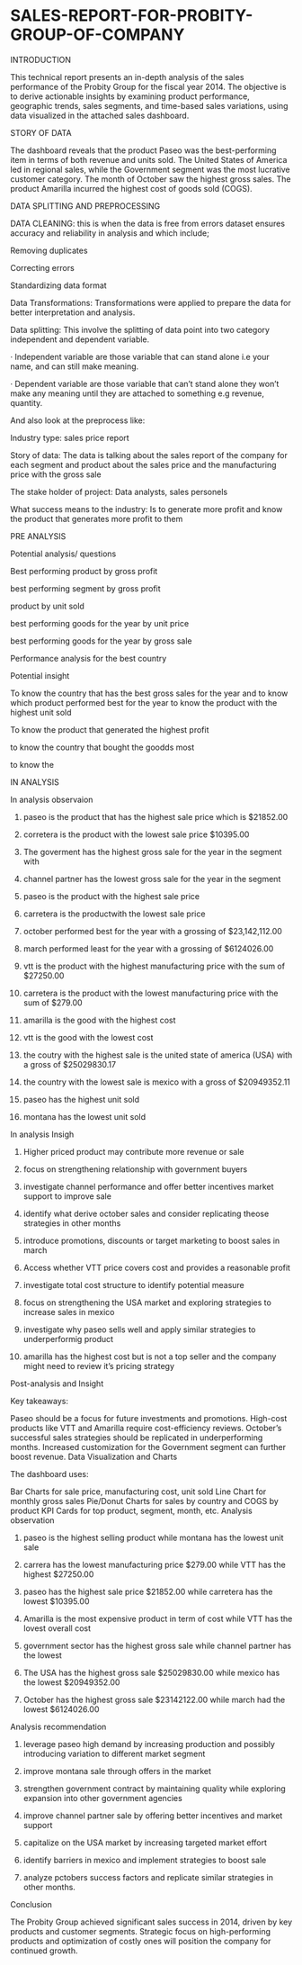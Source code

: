 # SALES-REPORT-FOR-PROBITY-GROUP-OF-COMPANY

INTRODUCTION

This technical report presents an in-depth analysis of the sales performance of the Probity Group for the fiscal year 2014. The objective is to derive actionable insights by examining product performance, geographic trends, sales segments, and time-based sales variations, using data visualized in the attached sales dashboard.

STORY OF DATA

The dashboard reveals that the product Paseo was the best-performing item in terms of both revenue and units sold. The United States of America led in regional sales, while the Government segment was the most lucrative customer category. The month of October saw the highest gross sales. The product Amarilla incurred the highest cost of goods sold (COGS).

DATA SPLITTING AND PREPROCESSING

DATA CLEANING: this is when the data is free from errors dataset ensures accuracy and reliability in analysis and which include;

Removing duplicates

Correcting errors

Standardizing data format

Data Transformations: Transformations were applied to prepare the data for better interpretation and analysis.

Data splitting: This involve the splitting of data point into two category independent and dependent variable.

· Independent variable are those variable that can stand alone i.e your name, and can still make meaning.

· Dependent variable are those variable that can’t stand alone they won’t make any meaning until they are attached to something e.g revenue, quantity.

And also look at the preprocess like:

Industry type: sales price report

Story of data: The data is talking about the sales report of the company for each segment and product about the sales price and the manufacturing price with the gross sale

The stake holder of project: Data analysts, sales personels

What success means to the industry: Is to generate more profit and know the product that generates more profit to them

PRE ANALYSIS

Potential analysis/ questions

Best performing product by gross profit

best performing segment by gross profit

product by unit sold

best performing goods for the year by unit price

best performing goods for the year by gross sale

Performance analysis for the best country

Potential insight

To know the country that has the best gross sales for the year and to know which product performed best for the year to know the product with the highest unit sold

To know the product that generated the highest profit

to know the country that bought the goodds most

to know the

IN ANALYSIS

In analysis observaion

1. paseo is the product that has the highest sale price which is $21852.00

2. corretera is the product with the lowest sale price $10395.00

3. The goverment has the highest gross sale for the year in the segment with

4. channel partner has the lowest gross sale for the year in the segment

5. paseo is the product with the highest sale price

6. carretera is the productwith the lowest sale price

7. october performed best for the year with a grossing of $23,142,112.00

8. march performed least for the year with a grossing of $6124026.00

9. vtt is the product with the highest manufacturing price with the sum of $27250.00

10. carretera is the product with the lowest manufacturing price with the sum of $279.00

11. amarilla is the good with the highest cost

12. vtt is the good with the lowest cost

13. the coutry with the highest sale is the united state of america (USA) with a gross of $25029830.17

14. the country with the lowest sale is mexico with a gross of $20949352.11

15. paseo has the highest unit sold

16. montana has the lowest unit sold

In analysis Insigh

1. Higher priced product may contribute more revenue or sale

2. focus on strengthening relationship with government buyers

3. investigate channel performance and offer better incentives market support to improve sale

4. identify what derive october sales and consider replicating theose strategies in other months

5. introduce promotions, discounts or target marketing to boost sales in march

6. Access whether VTT price covers cost and provides a reasonable profit

7. investigate total cost structure to identify potential measure

8. focus on strengthening the USA market and exploring strategies to increase sales in mexico

9. investigate why paseo sells well and apply similar strategies to underperformig product

10. amarilla has the highest cost but is not a top seller and the company might need to review it’s pricing strategy

Post-analysis and Insight

Key takeaways:

Paseo should be a focus for future investments and promotions.
High-cost products like VTT and Amarilla require cost-efficiency reviews.
October’s successful sales strategies should be replicated in underperforming months.
Increased customization for the Government segment can further boost revenue.
Data Visualization and Charts

The dashboard uses:

Bar Charts for sale price, manufacturing cost, unit sold
Line Chart for monthly gross sales
Pie/Donut Charts for sales by country and COGS by product
KPI Cards for top product, segment, month, etc.
Analysis observation

1. paseo is the highest selling product while montana has the lowest unit sale

2. carrera has the lowest manufacturing price $279.00 while VTT has the highest $27250.00

3. paseo has the highest sale price $21852.00 while carretera has the lowest $10395.00

4. Amarilla is the most expensive product in term of cost while VTT has the lovest overall cost

5. government sector has the highest gross sale while channel partner has the lowest

6. The USA has the highest gross sale $25029830.00 while mexico has the lowest $20949352.00

7. October has the highest gross sale $23142122.00 while march had the lowest $6124026.00

Analysis recommendation

1. leverage paseo high demand by increasing production and possibly introducing variation to different market segment

2. improve montana sale through offers in the market

3. strengthen government contract by maintaining quality while exploring expansion into other government agencies

4. improve channel partner sale by offering better incentives and market support

5. capitalize on the USA market by increasing targeted market effort

6. identify barriers in mexico and implement strategies to boost sale

7. analyze pctobers success factors and replicate similar strategies in other months.

Conclusion

The Probity Group achieved significant sales success in 2014, driven by key products and customer segments. Strategic focus on high-performing products and optimization of costly ones will position the company for continued growth.





